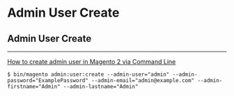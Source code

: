 # Admin User Create

## Admin User Create

---

[How to create admin user in Magento 2 via Command Line](https://www.maxpronko.com/how-to-create-admin-user-in-magento-2-via-command-line/)

    $ bin/magento admin:user:create --admin-user="admin" --admin-password="ExamplePassword" --admin-email="admin@example.com" --admin-firstname="Admin" --admin-lastname="Admin"
    
  